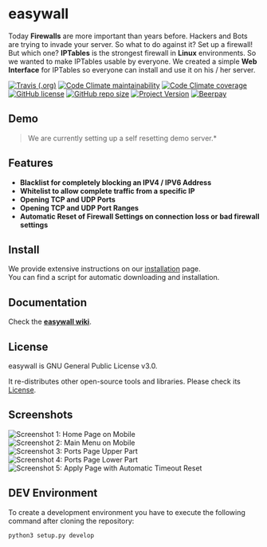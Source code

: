# easywall

Today **Firewalls** are more important than years before. Hackers and Bots are trying to invade your server. So what to do against it?
Set up a firewall! But which one? **IPTables** is the strongest firewall in **Linux** environments. So we wanted to make IPTables usable by everyone. We created a simple **Web Interface** for IPTables so everyone can install and use it on his / her server.

[![Travis (.org)](https://img.shields.io/travis/jpylypiw/easywall)](https://travis-ci.org/jpylypiw/easywall)
[![Code Climate maintainability](https://img.shields.io/codeclimate/maintainability/jpylypiw/easywall)](https://codeclimate.com/github/jpylypiw/easywall)
[![Code Climate coverage](https://img.shields.io/codeclimate/coverage/jpylypiw/easywall)](https://codeclimate.com/github/jpylypiw/easywall)
[![GitHub license](https://img.shields.io/github/license/jpylypiw/easywall)](https://github.com/jpylypiw/easywall/blob/master/LICENSE)
[![GitHub repo size](https://img.shields.io/github/repo-size/jpylypiw/easywall.svg)](https://github.com/jpylypiw/easywall)
[![Project Version](https://img.shields.io/badge/release-alpha%20testing-red.svg)](https://github.com/jpylypiw/easywall)
[![Beerpay](https://img.shields.io/beerpay/jpylypiw/easywall)](https://beerpay.io/jpylypiw/easywall)

## Demo

> We are currently setting up a self resetting demo server.*

## Features

- **Blacklist for completely blocking an IPV4 / IPV6 Address**
- **Whitelist to allow complete traffic from a specific IP**
- **Opening TCP and UDP Ports**
- **Opening TCP and UDP Port Ranges**
- **Automatic Reset of Firewall Settings on connection loss or bad firewall settings**

## Install

We provide extensive instructions on our [installation](https://github.com/jpylypiw/easywall/blob/master/INSTALL.md) page.  
You can find a script for automatic downloading and installation.

## Documentation

Check the **[easywall wiki](https://github.com/jpylypiw/easywall/wiki)**.

## License

easywall is GNU General Public License v3.0.

It re-distributes other open-source tools and libraries. Please check its [License](https://github.com/jpylypiw/easywall/blob/master/LICENSE).

## Screenshots

![Screenshot 1: Home Page on Mobile](http://i.imgur.com/vEneFWK.png)
![Screenshot 2: Main Menu on Mobile](http://i.imgur.com/zxCcPQW.png)
![Screenshot 3: Ports Page Upper Part](http://i.imgur.com/qYjxXNZ.png)
![Screenshot 4: Ports Page Lower Part](http://i.imgur.com/zdN0oRu.png)
![Screenshot 5: Apply Page with Automatic Timeout Reset](http://i.imgur.com/BaWMkZD.png)

## DEV Environment

To create a development environment you have to execute the following command after cloning the repository:

``` bash
python3 setup.py develop
```
